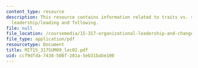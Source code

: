 ```yaml
---
content_type: resource
description: This resource contains information related to traits vs. situational
  leadership/leading and following.
file: null
file_location: /coursemedia/15-317-organizational-leadership-and-change-summer-2009/ccf9dfda7438508f281a5eb31babe100_MIT15_317SUM09_lec02.pdf
file_type: application/pdf
resourcetype: Document
title: MIT15_317SUM09_lec02.pdf
uid: ccf9dfda-7438-508f-281a-5eb31babe100
---
```

